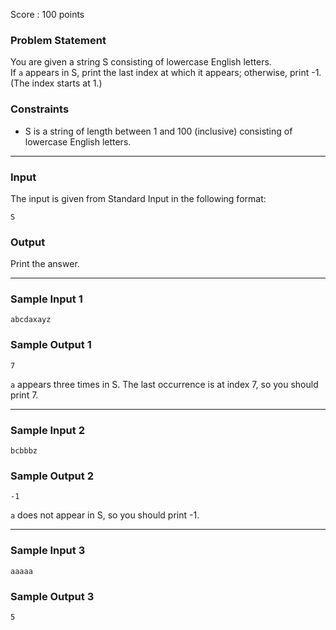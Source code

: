 Score : 100 points

### Problem Statement

You are given a string S consisting of lowercase English letters.  
If `a` appears in S, print the last index at which it appears; otherwise, print -1. (The index starts at 1.)

### Constraints

* S is a string of length between 1 and 100 (inclusive) consisting of lowercase English letters.

---

### Input

The input is given from Standard Input in the following format:

```
S
```

### Output

Print the answer.

---

### Sample Input 1

```
abcdaxayz
```

### Sample Output 1

```
7
```

`a` appears three times in S. The last occurrence is at index 7, so you should print 7.

---

### Sample Input 2

```
bcbbbz
```

### Sample Output 2

```
-1
```

`a` does not appear in S, so you should print -1.

---

### Sample Input 3

```
aaaaa
```

### Sample Output 3

```
5
```